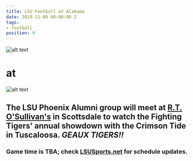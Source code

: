```yaml
---
title: LSU Football at Alabama
date: 2019-11-09 00:00:00 Z
tags:
- football
position: 9
---
```


![alt text](https://lsu-phoenix-alumni.github.io/assets/img/LSUTigers.png "LSU Fighting Tigers") 
# at
![alt text](https://lsu-phoenix-alumni.github.io/assets/img/AlabamaCrimsonTide.png "Alabama Crimson Tide")

## The LSU Phoenix Alumni group will meet at **[R.T. O'Sullivan's](https://goo.gl/maps/3MjPdBhDfGWxt53HA)** in Scottsdale to watch the Fighting Tigers' annual showdown with the Crimson Tide in Tuscaloosa. ***GEAUX TIGERS!!***

### Game time is TBA; check **[LSUSports.net](http://www.lsusports.net/SportSelect.dbml?SPID=2164&SPSID=27811&DB_OEM_ID=5200&_ga=2.61742444.1994479276.1565745145-1475237789.1565745143)** for schedule updates.